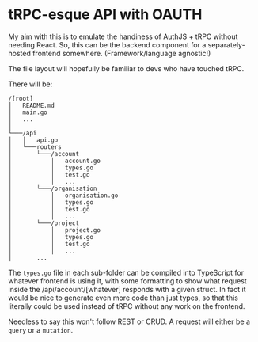 # tRPC-esque API with OAUTH

My aim with this is to emulate the handiness of AuthJS + tRPC without needing React.
So, this can be the backend component for a separately-hosted frontend somewhere. (Framework/language agnostic!)

The file layout will hopefully be familiar to devs who have touched tRPC.

There will be:
```
/[root]
│   README.md
│   main.go
│   ...
│
└───/api
│   │   api.go
│   └───routers
│       └───/account
│           │   account.go
│           │   types.go
│           │   test.go
│           │   ...
│       └───/organisation
│           │   organisation.go
│           │   types.go
│           │   test.go
│           │   ...
│       └───/project
│           │   project.go
│           │   types.go
│           │   test.go
│           │   ...
│       ...
```

The `types.go` file in each sub-folder can be compiled into TypeScript for whatever frontend is using it,
with some formatting to show what request inside the /api/account/[whatever] responds with a given struct.
In fact it would be nice to generate even more code than just types,
so that this literally could be used instead of tRPC without any work on the frontend.

Needless to say this won't follow REST or CRUD. A request will either be a `query` or a `mutation`.
